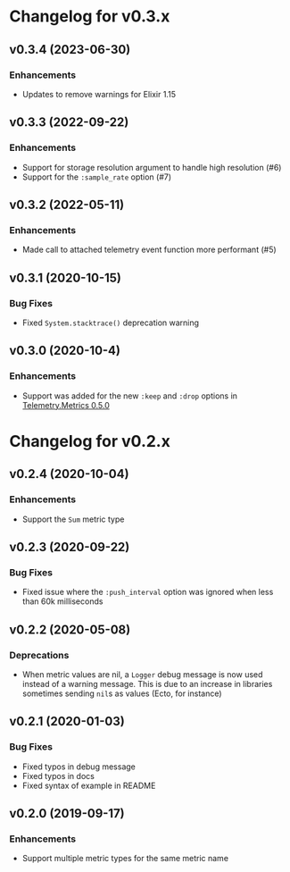 # Changelog for v0.3.x

## v0.3.4 (2023-06-30)

### Enhancements

  * Updates to remove warnings for Elixir 1.15

## v0.3.3 (2022-09-22)

### Enhancements

  * Support for storage resolution argument to handle high resolution (#6)
  * Support for the `:sample_rate` option (#7)

## v0.3.2 (2022-05-11)

### Enhancements

 * Made call to attached telemetry event function more performant (#5)

## v0.3.1 (2020-10-15)

### Bug Fixes

 * Fixed `System.stacktrace()` deprecation warning

## v0.3.0 (2020-10-4)

### Enhancements

 * Support was added for the new `:keep` and `:drop` options in [Telemetry.Metrics 0.5.0](https://github.com/beam-telemetry/telemetry_metrics/blob/master/CHANGELOG.md#050)

# Changelog for v0.2.x

## v0.2.4 (2020-10-04)

### Enhancements

 * Support the `Sum` metric type

## v0.2.3 (2020-09-22)

### Bug Fixes

 * Fixed issue where the `:push_interval` option was ignored when less than 60k milliseconds

## v0.2.2 (2020-05-08)

### Deprecations

 * When metric values are nil, a `Logger` debug message is now used instead of a warning message.
   This is due to an increase in libraries sometimes sending `nil`s as values (Ecto, for instance)

## v0.2.1 (2020-01-03)

### Bug Fixes

 * Fixed typos in debug message
 * Fixed typos in docs
 * Fixed syntax of example in README

## v0.2.0 (2019-09-17)

### Enhancements

  * Support multiple metric types for the same metric name
